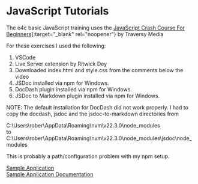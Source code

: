 # JavaScript Tutorials

The e4c basic JavaScript training uses the 
[JavaScript Crash Course For Beginners](https://www.youtube.com/watch?v=hdI2bqOjy3c){:target="_blank" rel="noopener"} 
by Traversy Media

For these exercises I used the following:

1. VSCode
2. Live Server extension by Ritwick Dey
3. Downloaded index.html and style.css from the comments below the video
4. JSDoc installed via npm for Windows.
5. DocDash plugin installed via npm for Windows.  
6. JSDoc to Markdown plugin installed via npm for Windows.

NOTE: The default installation for DocDash did not work properly.  I had to copy the docdash,
jsdoc and the jsdoc-to-markdown directories from 

C:\Users\rober\AppData\Roaming\nvm\v22.3.0\node_modules
<br>to
<br>C:\Users\rober\AppData\Roaming\nvm\v22.3.0\node_modules\jsdoc\node_modules

This is probably a path/configuration problem with my npm setup.

[Sample Application](./index1.html)
<br>[Sample Application Documentation](./docs)

